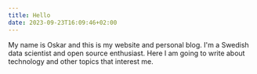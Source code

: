 ```yaml
---
title: Hello
date: 2023-09-23T16:09:46+02:00
---
```


My name is Oskar and this is my website and personal blog. I'm a Swedish data scientist and open source enthusiast. Here I am going to write about technology and other topics that interest me.
